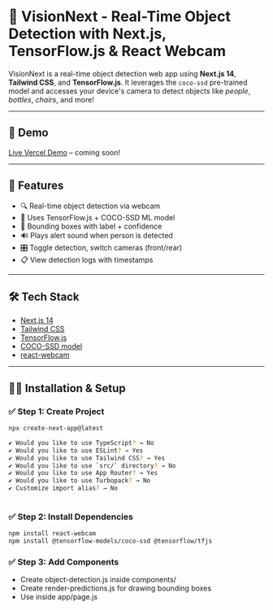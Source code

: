 # 🚨 VisionNext - Real-Time Object Detection with Next.js, TensorFlow.js & React Webcam

VisionNext is a real-time object detection web app using **Next.js 14**, **Tailwind CSS**, and **TensorFlow.js**. It leverages the `coco-ssd` pre-trained model and accesses your device's camera to detect objects like *people*, *bottles*, *chairs*, and more!

---

## 📸 Demo

[Live Vercel Demo](https://visionnext.vercel.app) – coming soon!

---

## 🚀 Features

- 🔍 Real-time object detection via webcam
- 🎯 Uses TensorFlow.js + COCO-SSD ML model
- 🧠 Bounding boxes with label + confidence
- 🔊 Plays alert sound when person is detected
- 🎛️ Toggle detection, switch cameras (front/rear)
- 📋 View detection logs with timestamps

---

## 🛠️ Tech Stack

- [Next.js 14](https://nextjs.org/)
- [Tailwind CSS](https://tailwindcss.com/)
- [TensorFlow.js](https://js.tensorflow.org/)
- [COCO-SSD model](https://github.com/tensorflow/tfjs-models/tree/master/coco-ssd)
- [react-webcam](https://www.npmjs.com/package/react-webcam)

---

## 🧑‍💻 Installation & Setup

### ✅ Step 1: Create Project

```bash
npx create-next-app@latest
```
```bash
✔ Would you like to use TypeScript? → No  
✔ Would you like to use ESLint? → Yes  
✔ Would you like to use Tailwind CSS? → Yes  
✔ Would you like to use `src/` directory? → No  
✔ Would you like to use App Router? → Yes  
✔ Would you like to use Turbopack? → No  
✔ Customize import alias? → No
  
```
### ✅ Step 2:  Install Dependencies

```bash
npm install react-webcam
npm install @tensorflow-models/coco-ssd @tensorflow/tfjs

```
### ✅ Step 3:  Add Components

- Create object-detection.js inside components/
- Create render-predictions.js for drawing bounding boxes
- Use <ObjectDetection /> inside app/page.js
